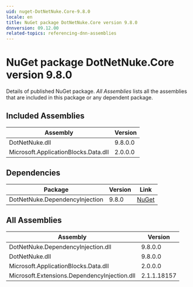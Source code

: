 ```yaml
---
uid: nuget-DotNetNuke.Core-9.8.0
locale: en
title: NuGet package DotNetNuke.Core version 9.8.0
dnnversion: 09.12.00
related-topics: referencing-dnn-assemblies
---
```


# NuGet package DotNetNuke.Core version 9.8.0
Details of published NuGet package.
*All Assemblies* lists all the assemblies that are included in this package or any dependent package.

## Included Assemblies

|Assembly|Version|
|---|---|
|DotNetNuke.dll|9.8.0.0|
|Microsoft.ApplicationBlocks.Data.dll|2.0.0.0|

## Dependencies

|Package|Version|Link|
|---|---|---|
|DotNetNuke.DependencyInjection|9.8.0|[NuGet](https://www.nuget.org/packages/DotNetNuke.DependencyInjection/9.8.0)|

## All Assemblies

|Assembly|Version|
|---|---|
|DotNetNuke.DependencyInjection.dll|9.8.0.0|
|DotNetNuke.dll|9.8.0.0|
|Microsoft.ApplicationBlocks.Data.dll|2.0.0.0|
|Microsoft.Extensions.DependencyInjection.dll|2.1.1.18157|

